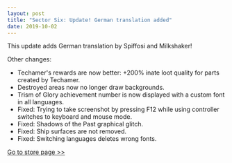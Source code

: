 ```yaml
---
layout: post
title: "Sector Six: Update! German translation added"
date: 2019-10-02
---
```


This update adds German translation by Spiffosi and Milkshaker!

Other changes:

* Techamer's rewards are now better: +200% inate loot quality for parts created by Techamer.
* Destroyed areas now no longer draw backgrounds.
* Trism of Glory achievement number is now displayed with a custom font in all languages.
* Fixed: Trying to take screenshot by pressing F12 while using controller switches to keyboard and mouse mode.
* Fixed: Shadows of the Past graphical glitch.
* Fixed: Ship surfaces are not removed.
* Fixed: Switching languages deletes wrong fonts.

[Go to store page >>](https://store.steampowered.com/app/465020/Sector_Six/)
